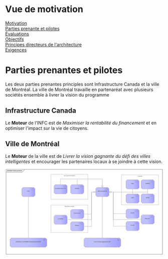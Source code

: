 # Vue de motivation
[Motivation](Readme.md)  
[Parties prenante et pilotes](Stakeholders.md)  
[Évaluations](Assessments.md)  
[Objectifs](Goals.md)  
[Principes directeurs de l'architecture](Principes.md)  
[Exigences](Requirements.md)    

# Parties prenantes et pilotes

Les deux parties prenantes principles sont Infrastructure Canada et la ville de Montréal. La ville de Montréal travaille en partenaréat avec plusieurs sociétés ensemble à livrer la vision du programme
## Infrastructure Canada
Le **Moteur** de l'INFC est de *Maximiser la rentabilité du financement* et en optimiser l'impact sur la vie de citoyens.
## Ville de Montréal
Le **Moteur** de la ville est de *Livrer la vision gagnante du défi des villes intelligentes* et encourager les partenaires locaux à se joindre à cette vision.


![Parties prenantes et pilotes](Images/Stakeholders.png)

